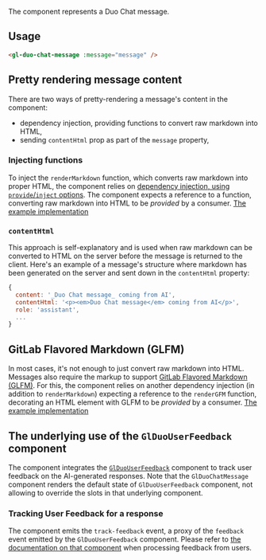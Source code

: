The component represents a Duo Chat message.

## Usage

```html
<gl-duo-chat-message :message="message" />
```

## Pretty rendering message content

There are two ways of pretty-rendering a message's content in the component:

- dependency injection, providing functions to convert raw markdown into HTML,
- sending `contentHtml` prop as part of the `message` property,

### Injecting functions

To inject the `renderMarkdown` function, which converts raw markdown into proper HTML,
the component relies on [dependency injection, using `provide`/`inject` options](https://docs.gitlab.com/ee/development/fe_guide/vue.html#provide-and-inject).
The component expects a reference to a function, converting raw markdown into HTML
to be _provided_ by a consumer.
[The example implementation](https://gitlab.com/gitlab-org/gitlab/-/blob/master/app/assets/javascripts/notes/utils.js#L22-24)

### `contentHtml`

This approach is self-explanatory and is used when raw markdown can be converted to HTML on the server
before the message is returned to the client. Here's an example of a message's structure where markdown
has been generated on the server and sent down in the `contentHtml` property:

```javascript
{
  content: '_Duo Chat message_ coming from AI',
  contentHtml: '<p><em>Duo Chat message</em> coming from AI</p>',
  role: 'assistant',
  ...
}
```

## GitLab Flavored Markdown (GLFM)

In most cases, it's not enough to just convert raw markdown into HTML. Messages also require the
markup to support [GitLab Flavored Markdown (GLFM)](https://docs.gitlab.com/ee/user/markdown.html).
For this, the component relies on another dependency injection (in addition to `renderMarkdown`)
expecting a reference to the `renderGFM` function, decorating an HTML element with GLFM to be
_provided_ by a consumer.
[The example implementation](https://gitlab.com/gitlab-org/gitlab/-/blob/master/app/assets/javascripts/behaviors/markdown/render_gfm.js#L19-52)

## The underlying use of the `GlDuoUserFeedback` component

The component integrates the [`GlDuoUserFeedback`](/story/experimental-duo-user-feedback--default)
component to track user feedback on the AI-generated responses. Note that the `GlDuoChatMessage`
component renders the default state of `GlDuoUserFeedback` component, not allowing to override
the slots in that underlying component.

### Tracking User Feedback for a response

The component emits the `track-feedback` event, a proxy of the `feedback` event emitted by
the `GlDuoUserFeedback` component. Please refer to
[the documentation on that component](/story/experimental-duo-user-feedback--docs#listening-to-the-feedback-form-submission)
when processing feedback from users.
